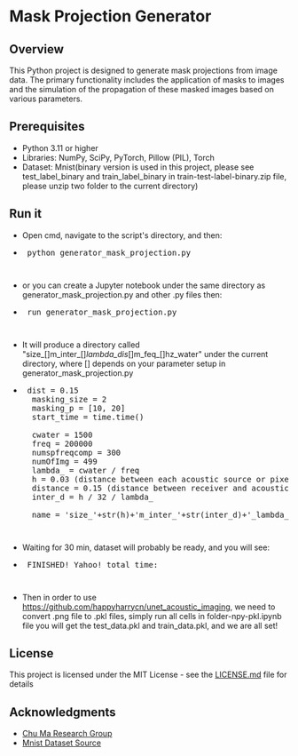# Mask Projection Generator

## Overview

This Python project is designed to generate mask projections from image data. The primary functionality includes the application of masks to images and the simulation of the propagation of these masked images based on various parameters. 

## Prerequisites

- Python 3.11 or higher
- Libraries: NumPy, SciPy, PyTorch, Pillow (PIL), Torch
- Dataset: Mnist(binary version is used in this project, please see test_label_binary and train_label_binary in train-test-label-binary.zip file, please unzip two folder to the current directory)

## Run it
- Open cmd, navigate to the script's directory, and then:
- <pre> python generator_mask_projection.py<pre>
- or you can create a Jupyter notebook under the same directory as generator_mask_projection.py and other .py files  then:
- <pre> run generator_mask_projection.py<pre>
- It will produce a directory called "size_[]m_inter_[]_lambda_dis_[]m_feq_[]hz_water" under the current directory, where [] depends on your parameter setup in generator_mask_projection.py
- <pre> dist = 0.15
    masking_size = 2
    masking_p = [10, 20]
    start_time = time.time()
    
    cwater = 1500
    freq = 200000
    numspfreqcomp = 300
    numOfImg = 499
    lambda_ = cwater / freq
    h = 0.03 (distance between each acoustic source or pixel in our picture)
    distance = 0.15 (distance between receiver and acoustic source)
    inter_d = h / 32 / lambda_

    name = 'size_'+str(h)+'m_inter_'+str(inter_d)+'_lambda_dis_'+str(distance)+'m_feq_'+str(freq)+'hz_water' <pre>
- Waiting for 30 min, dataset will probably be ready, and you will see:
- <pre> FINISHED! Yahoo! total time:  <pre>
- Then in order to use https://github.com/happyharrycn/unet_acoustic_imaging, we need to convert .png file to .pkl files, simply run all cells in folder-npy-pkl.ipynb file you will get the test_data.pkl and train_data.pkl, and we are all set!


## License

This project is licensed under the MIT License - see the [LICENSE.md](LICENSE.md) file for details

## Acknowledgments

- [Chu Ma Research Group](<[link_to_the_group_page](https://ma.ece.wisc.edu/)>)
- [Mnist Dataset Source](<[link_to_the_dataset](https://www.kaggle.com/datasets/hojjatk/mnist-dataset)https://www.kaggle.com/datasets/hojjatk/mnist-dataset>)
